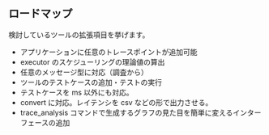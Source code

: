## ロードマップ

検討しているツールの拡張項目を挙げます。

- アプリケーションに任意のトレースポイントが追加可能
- executor のスケジューリングの理論値の算出
- 任意のメッセージ型に対応（調査から）
- ツールのテストケースの追加・テストの実行
- テストケースを ms 以外にも対応。
- convert に対応。レイテンシを csv などの形で出力させる。
- trace_analysis コマンドで生成するグラフの見た目を簡単に変えるインターフェースの追加
